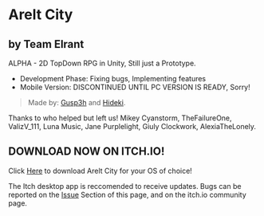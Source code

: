 # Arelt City
## by Team Elrant

ALPHA - 2D TopDown RPG in Unity, Still just a Prototype.


- Development Phase: Fixing bugs, Implementing features
- Mobile Version: DISCONTINUED UNTIL PC VERSION IS READY, Sorry!

> Made by: [Gusp3h](https://twitter.com/Gusp3h) and [Hideki](https://www.youtube.com/channel/UCAy70ymYH-zoRg-nNT_SzvQ).

Thanks to who helped but left us!  Mikey Cyanstorm, TheFailureOne, ValizV_111, Luna Music, Jane Purplelight, Giuly Clockwork, AlexiaTheLonely.

## DOWNLOAD NOW ON ITCH.IO!
Click [Here](https://thatteamelrant.itch.io/areltcity) to download Arelt City for your OS of choice!

The Itch desktop app is reccomended to receive updates.
Bugs can be reported on the [Issue](https://github.com/ThatTeamElrant/AreltCity/issues) Section of this page, and on the itch.io community page.
